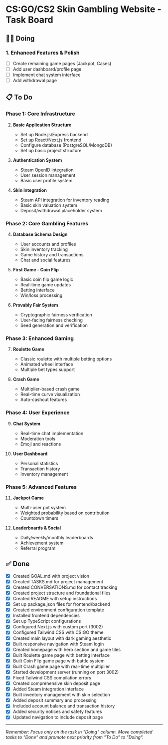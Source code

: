 # CS:GO/CS2 Skin Gambling Website - Task Board

## 🏃‍♂️ Doing
### 1. Enhanced Features & Polish
- [ ] Create remaining game pages (Jackpot, Cases)
- [ ] Add user dashboard/profile page
- [ ] Implement chat system interface
- [ ] Add withdrawal page

## 📋 To Do

### Phase 1: Core Infrastructure
2. **Basic Application Structure**
   - Set up Node.js/Express backend
   - Set up React/Next.js frontend
   - Configure database (PostgreSQL/MongoDB)
   - Set up basic project structure

2. **Authentication System**
   - Steam OpenID integration
   - User session management
   - Basic user profile system

3. **Skin Integration**
   - Steam API integration for inventory reading
   - Basic skin valuation system
   - Deposit/withdrawal placeholder system

### Phase 2: Core Gambling Features
4. **Database Schema Design**
   - User accounts and profiles
   - Skin inventory tracking
   - Game history and transactions
   - Chat and social features

5. **First Game - Coin Flip**
   - Basic coin flip game logic
   - Real-time game updates
   - Betting interface
   - Win/loss processing

6. **Provably Fair System**
   - Cryptographic fairness verification
   - User-facing fairness checking
   - Seed generation and verification

### Phase 3: Enhanced Gaming
7. **Roulette Game**
   - Classic roulette with multiple betting options
   - Animated wheel interface
   - Multiple bet types support

8. **Crash Game**
   - Multiplier-based crash game
   - Real-time curve visualization
   - Auto-cashout features

### Phase 4: User Experience
9. **Chat System**
   - Real-time chat implementation
   - Moderation tools
   - Emoji and reactions

10. **User Dashboard**
    - Personal statistics
    - Transaction history
    - Inventory management

### Phase 5: Advanced Features
11. **Jackpot Game**
    - Multi-user pot system
    - Weighted probability based on contribution
    - Countdown timers

12. **Leaderboards & Social**
    - Daily/weekly/monthly leaderboards
    - Achievement system
    - Referral program

## ✅ Done
- [x] Created GOAL.md with project vision
- [x] Created TASKS.md for project management
- [x] Created CONVERSATIONS.md for contact tracking
- [x] Created project structure and foundational files
- [x] Created README with setup instructions
- [x] Set up package.json files for frontend/backend
- [x] Created environment configuration template
- [x] Installed frontend dependencies
- [x] Set up TypeScript configurations
- [x] Configured Next.js with custom port (3002)
- [x] Configured Tailwind CSS with CS:GO theme
- [x] Created main layout with dark gaming aesthetic
- [x] Built responsive navigation with Steam login
- [x] Created homepage with hero section and game tiles
- [x] Built Roulette game page with betting interface
- [x] Built Coin Flip game page with battle system
- [x] Built Crash game page with real-time multiplier
- [x] Started development server (running on port 3002)
- [x] Fixed Tailwind CSS compilation errors
- [x] Created comprehensive skin deposit page
- [x] Added Steam integration interface
- [x] Built inventory management with skin selection
- [x] Added deposit summary and processing
- [x] Included account balance and transaction history
- [x] Added security notices and safety features
- [x] Updated navigation to include deposit page

---
*Remember: Focus only on the task in "Doing" column. Move completed tasks to "Done" and promote next priority from "To Do" to "Doing".* 